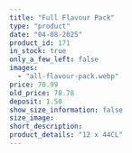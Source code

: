 ```yaml
---
title: "Full Flavour Pack"
type: "product"
date: "04-08-2025"
product_id: 171
in_stock: true
only_a_few_left: false
images:
  - "all-flavour-pack.webp"
price: 70.99
old_price: 78.78
deposit: 1.50
show_size_information: false
size_image:
short_description:
product_details: "12 x 44CL"
---
```



